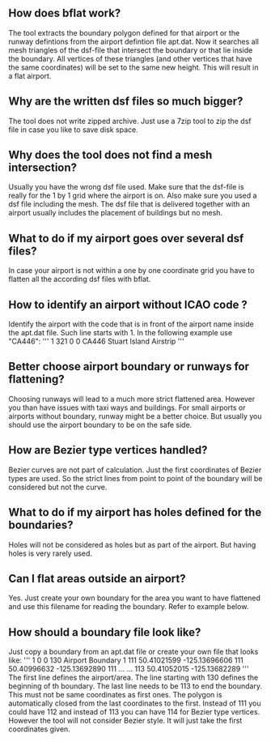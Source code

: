 ## How does bflat work?
The tool extracts the boundary polygon defined for that airport or the runway defintions from the airport defintion file apt.dat. 
Now it searches all mesh triangles of the dsf-file that intersect the boundary or that lie inside the boundary. 
All vertices of these triangles (and other vertices that have the same coordinates) will be set to the same new height. 
This will result in a flat airport.

## Why are the written dsf files so much bigger?
The tool does not write zipped archive. Just use a 7zip tool to zip the dsf file in case you like to save disk space.

## Why does the tool does not find a mesh intersection?
Usually you have the wrong dsf file used. Make sure that the dsf-file is really for the 1 by 1 grid where the airport is on. 
Also make sure you used a dsf file including the mesh. The dsf file that is delivered together with an airport usually
includes the placement of buildings but no mesh.

## What to do if my airport goes over several dsf files?
In case your airport is not within a one by one coordinate grid you have to flatten all the according dsf files with bflat.

## How to identify an airport without ICAO code ?
Identify the airport with the code that is in front of the airport name inside the apt.dat file. Such line starts  with 1. 
In the following example use "CA446":
'''
1 321 0 0 CA446 Stuart Island Airstrip 
'''

## Better choose airport boundary or runways for flattening?
Choosing runways will lead to a much more strict flattened area. However you than have issues with taxi ways and buildings.
For small airports or airports without boundary, runway might be a better choice. But usually you should use the airport
boundary to be on the safe side.

## How are Bezier type vertices handled?
Bezier curves are not part of calculation. Just the first coordinates of Bezier types are used. So the strict lines 
from point to point of the boundary will be considered but not the curve.

## What to do if my airport has holes defined for the boundaries?
Holes will not be considered as holes but as part of the airport. But having holes is very rarely used.

## Can I flat areas outside an airport?
Yes. Just create your own boundary for the area you want to have flattened and use this filename for reading the boundary. 
Refer to example below.

## How should a boundary file look like?
Just copy a boundary from an apt.dat file or create your own file that looks like:
'''
1 <airport height in feet> 0 0 <icoa-id> <airport name>
130 Airport Boundary 1
111  50.41021599 -125.13696606
111  50.40996632 -125.13692890
111      ...          ...
113  50.41052015 -125.13682289
'''
The first line defines the airport/area. The line starting with 130 defines the beginning of th boundary. 
The last line needs to be 113 to end the boundary. This must not be same coordinates as first ones. 
The polygon is automatically closed from the last coordinates to the first. Instead of 111 you could have 112 
and instead of 113 you can have 114 for Bezier type vertices. However the tool will not consider Bezier style. 
It will just take the first coordinates given.
